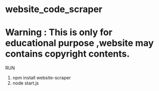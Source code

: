 # website_code_scraper
# Warning : This is only for educational purpose ,website may contains copyright contents.

RUN 
 1. npm install website-scraper
 2. node start.js
